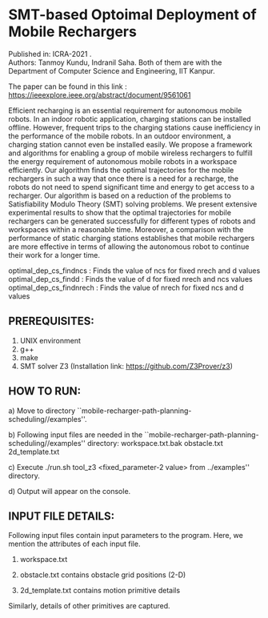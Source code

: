 
# SMT-based Optoimal Deployment of Mobile Rechargers 

Published in: ICRA-2021 .  
Authors: Tanmoy Kundu, Indranil Saha. Both of them are with the Department of Computer Science and Engineering, IIT Kanpur.

The paper can be found in this link : https://ieeexplore.ieee.org/abstract/document/9561061


Efficient recharging is an essential requirement for
autonomous mobile robots. In an indoor robotic application,
charging stations can be installed offline. However, frequent
trips to the charging stations cause inefficiency in the performance of the mobile robots. In an outdoor environment, a
charging station cannot even be installed easily. We propose a
framework and algorithms for enabling a group of mobile wireless rechargers to fulfill the energy requirement of autonomous
mobile robots in a workspace efficiently. Our algorithm finds
the optimal trajectories for the mobile rechargers in such a way
that once there is a need for a recharge, the robots do not need
to spend significant time and energy to get access to a recharger.
Our algorithm is based on a reduction of the problems to
Satisfiability Modulo Theory (SMT) solving problems. We
present extensive experimental results to show that the optimal
trajectories for mobile rechargers can be generated successfully
for different types of robots and workspaces within a reasonable
time. Moreover, a comparison with the performance of static
charging stations establishes that mobile rechargers are more
effective in terms of allowing the autonomous robot to continue
their work for a longer time.


optimal\_dep\_cs\_findncs : Finds the value of ncs for fixed nrech and d values
optimal\_dep\_cs\_findd : Finds the value of d for fixed nrech and ncs values
optimal\_dep\_cs\_findnrech : Finds the value of nrech for fixed ncs and d values


PREREQUISITES:
--------------
1. UNIX environment
2. g++
3. make
4. SMT solver Z3 (Installation link: https://github.com/Z3Prover/z3)

HOW TO RUN:
-----------
a) Move to directory  ``mobile-recharger-path-planning-scheduling/<approach-name>/examples''.

b) Following input files are needed in the ``mobile-recharger-path-planning-scheduling/<approach-name>/examples'' directory:
     workspace.txt.bak  obstacle.txt  2d_template.txt  

c) Execute  ./run.sh tool\_z3 \<fixed\_parameter-2 value\> from ../examples'' directory.

d) Output will appear on the console.

INPUT FILE DETAILS:
------------
Following input files contain input parameters to the program. Here, we mention the attributes of each input file.

1. workspace.txt
<max x coordinate>
<max y coordinate>
<fixed parameter-1>


2. obstacle.txt contains obstacle grid positions (2-D)


3. 2d_template.txt contains motion primitive details
<primitive id>
<initial velocity>
<final velocity>
<displacement of [x, y] distance from current position>
<cost of applying this primitive>
<time required to apply this primitive>
<swath locations from the current location, while applied>

Similarly, details of other primitives are captured.


